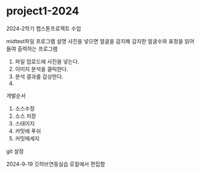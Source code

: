# project1-2024
2024-2학기 켑스톤프로젝트 수업

midtest파일 프로그램 설명
사진을 넣으면 얼굴을 감지해 감지한 얼굴수와 표정을 읽어들여 출력하는 프로그램 
1. 파일 업로드에 사진을 넣는다.
2. 이미지 분석을 클릭한다.
3. 분석 결과를 감상한다.
4.

개발순서
1. 소스수정
2. 소스 저장
3. 스테이지
4. 커밋에 푸쉬
5. 커밋메세지


git 설정 

2024-9-19 깃허브연동실습
로컬에서 편집함

